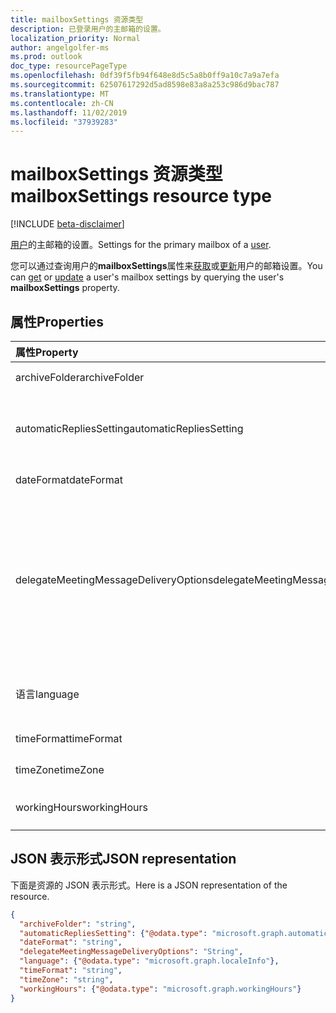 ```yaml
---
title: mailboxSettings 资源类型
description: 已登录用户的主邮箱的设置。
localization_priority: Normal
author: angelgolfer-ms
ms.prod: outlook
doc_type: resourcePageType
ms.openlocfilehash: 0df39f5fb94f648e8d5c5a8b0ff9a10c7a9a7efa
ms.sourcegitcommit: 62507617292d5ad8598e83a8a253c986d9bac787
ms.translationtype: MT
ms.contentlocale: zh-CN
ms.lasthandoff: 11/02/2019
ms.locfileid: "37939283"
---
```

# <a name="mailboxsettings-resource-type"></a><span data-ttu-id="d0c09-103">mailboxSettings 资源类型</span><span class="sxs-lookup"><span data-stu-id="d0c09-103">mailboxSettings resource type</span></span>

[!INCLUDE [beta-disclaimer](../../includes/beta-disclaimer.md)]

<span data-ttu-id="d0c09-104">[用户](user.md)的主邮箱的设置。</span><span class="sxs-lookup"><span data-stu-id="d0c09-104">Settings for the primary mailbox of a [user](user.md).</span></span>

<span data-ttu-id="d0c09-105">您可以通过查询用户的**mailboxSettings**属性来[获取](../api/user-get-mailboxsettings.md)或[更新](../api/user-update-mailboxsettings.md)用户的邮箱设置。</span><span class="sxs-lookup"><span data-stu-id="d0c09-105">You can [get](../api/user-get-mailboxsettings.md) or [update](../api/user-update-mailboxsettings.md) a user's mailbox settings by querying the user's **mailboxSettings** property.</span></span>


## <a name="properties"></a><span data-ttu-id="d0c09-106">属性</span><span class="sxs-lookup"><span data-stu-id="d0c09-106">Properties</span></span>
| <span data-ttu-id="d0c09-107">属性</span><span class="sxs-lookup"><span data-stu-id="d0c09-107">Property</span></span>     | <span data-ttu-id="d0c09-108">类型</span><span class="sxs-lookup"><span data-stu-id="d0c09-108">Type</span></span>   |<span data-ttu-id="d0c09-109">描述</span><span class="sxs-lookup"><span data-stu-id="d0c09-109">Description</span></span>|
|:---------------|:--------|:----------|
|<span data-ttu-id="d0c09-110">archiveFolder</span><span class="sxs-lookup"><span data-stu-id="d0c09-110">archiveFolder</span></span>|<span data-ttu-id="d0c09-111">string</span><span class="sxs-lookup"><span data-stu-id="d0c09-111">string</span></span>|<span data-ttu-id="d0c09-112">用户存档文件夹的文件夹 ID。</span><span class="sxs-lookup"><span data-stu-id="d0c09-112">Folder ID of an archive folder for the user.</span></span>|
|<span data-ttu-id="d0c09-113">automaticRepliesSetting</span><span class="sxs-lookup"><span data-stu-id="d0c09-113">automaticRepliesSetting</span></span>|[<span data-ttu-id="d0c09-114">automaticRepliesSetting</span><span class="sxs-lookup"><span data-stu-id="d0c09-114">automaticRepliesSetting</span></span>](automaticrepliessetting.md)|<span data-ttu-id="d0c09-115">自动通知发件人有传入电子邮件（包含一封来自已登录用户的邮件）的配置设置。</span><span class="sxs-lookup"><span data-stu-id="d0c09-115">Configuration settings to automatically notify the sender of an incoming email with a message from the signed-in user.</span></span>|
|<span data-ttu-id="d0c09-116">dateFormat</span><span class="sxs-lookup"><span data-stu-id="d0c09-116">dateFormat</span></span>|<span data-ttu-id="d0c09-117">string</span><span class="sxs-lookup"><span data-stu-id="d0c09-117">string</span></span>|<span data-ttu-id="d0c09-118">用户邮箱的日期格式。</span><span class="sxs-lookup"><span data-stu-id="d0c09-118">The date format for the user's mailbox.</span></span>|
|<span data-ttu-id="d0c09-119">delegateMeetingMessageDeliveryOptions</span><span class="sxs-lookup"><span data-stu-id="d0c09-119">delegateMeetingMessageDeliveryOptions</span></span>|<span data-ttu-id="d0c09-120">delegateMeetingMessageDeliveryOptions</span><span class="sxs-lookup"><span data-stu-id="d0c09-120">delegateMeetingMessageDeliveryOptions</span></span>| <span data-ttu-id="d0c09-121">如果用户具有日历代理，则指定代理、邮箱所有者，还是同时接收会议邮件和会议响应。</span><span class="sxs-lookup"><span data-stu-id="d0c09-121">If the user has a calendar delegate, this specifies whether the delegate, mailbox owner, or both receive meeting messages and meeting responses.</span></span> <span data-ttu-id="d0c09-122">可取值为：`sendToDelegateAndInformationToPrincipal`、`sendToDelegateAndPrincipal`、`sendToDelegateOnly`。</span><span class="sxs-lookup"><span data-stu-id="d0c09-122">Possible values are: `sendToDelegateAndInformationToPrincipal`, `sendToDelegateAndPrincipal`, `sendToDelegateOnly`.</span></span>|
|<span data-ttu-id="d0c09-123">语言</span><span class="sxs-lookup"><span data-stu-id="d0c09-123">language</span></span>|[<span data-ttu-id="d0c09-124">localeInfo</span><span class="sxs-lookup"><span data-stu-id="d0c09-124">localeInfo</span></span>](localeinfo.md)|<span data-ttu-id="d0c09-125">用户的区域设置信息，包括首选语言和国家/地区。</span><span class="sxs-lookup"><span data-stu-id="d0c09-125">The locale information for the user, including the preferred language and country/region.</span></span>|
|<span data-ttu-id="d0c09-126">timeFormat</span><span class="sxs-lookup"><span data-stu-id="d0c09-126">timeFormat</span></span>|<span data-ttu-id="d0c09-127">string</span><span class="sxs-lookup"><span data-stu-id="d0c09-127">string</span></span>|<span data-ttu-id="d0c09-128">用户邮箱的时间格式。</span><span class="sxs-lookup"><span data-stu-id="d0c09-128">The time format for the user's mailbox.</span></span>|
|<span data-ttu-id="d0c09-129">timeZone</span><span class="sxs-lookup"><span data-stu-id="d0c09-129">timeZone</span></span>|<span data-ttu-id="d0c09-130">string</span><span class="sxs-lookup"><span data-stu-id="d0c09-130">string</span></span>|<span data-ttu-id="d0c09-131">用户邮箱的默认时区。</span><span class="sxs-lookup"><span data-stu-id="d0c09-131">The default time zone for the user's mailbox.</span></span>|
|<span data-ttu-id="d0c09-132">workingHours</span><span class="sxs-lookup"><span data-stu-id="d0c09-132">workingHours</span></span>|[<span data-ttu-id="d0c09-133">workingHours</span><span class="sxs-lookup"><span data-stu-id="d0c09-133">workingHours</span></span>](workinghours.md)|<span data-ttu-id="d0c09-134">特定时区用户一周的工作天数和小时数。</span><span class="sxs-lookup"><span data-stu-id="d0c09-134">The days of the week and hours in a specific time zone that the user works.</span></span>|

## <a name="json-representation"></a><span data-ttu-id="d0c09-135">JSON 表示形式</span><span class="sxs-lookup"><span data-stu-id="d0c09-135">JSON representation</span></span>

<span data-ttu-id="d0c09-136">下面是资源的 JSON 表示形式。</span><span class="sxs-lookup"><span data-stu-id="d0c09-136">Here is a JSON representation of the resource.</span></span>

<!-- {
  "blockType": "resource",
  "optionalProperties": [
    "archiveFolder"
  ],
  "@odata.type": "microsoft.graph.mailboxSettings"
}-->

```json
{
  "archiveFolder": "string",
  "automaticRepliesSetting": {"@odata.type": "microsoft.graph.automaticRepliesSetting"},
  "dateFormat": "string",
  "delegateMeetingMessageDeliveryOptions": "String",
  "language": {"@odata.type": "microsoft.graph.localeInfo"},
  "timeFormat": "string",
  "timeZone": "string",
  "workingHours": {"@odata.type": "microsoft.graph.workingHours"}
}
```

<!-- uuid: 8fcb5dbc-d5aa-4681-8e31-b001d5168d79
2015-10-25 14:57:30 UTC -->
<!--
{
  "type": "#page.annotation",
  "description": "mailboxSettings resource",
  "keywords": "",
  "section": "documentation",
  "tocPath": "",
  "suppressions": []
}
-->
